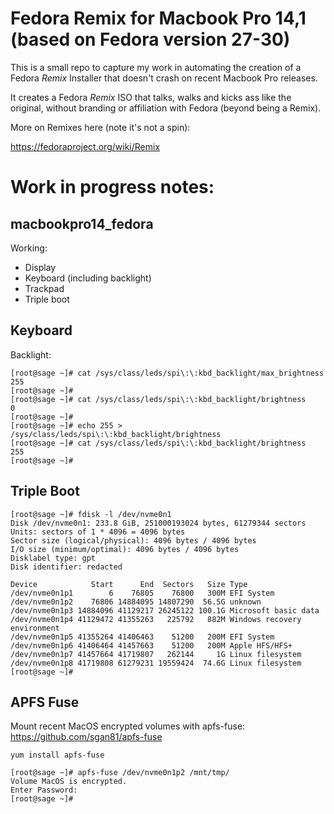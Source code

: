 # Fedora Remix for Macbook Pro 14,1 (based on Fedora version 27-30)

This is a small repo to capture my work in automating the creation of a Fedora
*Remix* Installer that doesn't crash on recent Macbook Pro releases.

It creates a Fedora *Remix* ISO that talks, walks and kicks ass like the
original, without branding or affiliation with Fedora (beyond being a Remix).

More on Remixes here (note it's not a spin):

https://fedoraproject.org/wiki/Remix

# Work in progress notes:

## macbookpro14_fedora

Working:
- Display
- Keyboard (including backlight)
- Trackpad
- Triple boot


## Keyboard
Backlight:

```
[root@sage ~]# cat /sys/class/leds/spi\:\:kbd_backlight/max_brightness 
255
[root@sage ~]# 
[root@sage ~]# cat /sys/class/leds/spi\:\:kbd_backlight/brightness 
0
[root@sage ~]# 
[root@sage ~]# echo 255 > /sys/class/leds/spi\:\:kbd_backlight/brightness 
[root@sage ~]# cat /sys/class/leds/spi\:\:kbd_backlight/brightness 
255
[root@sage ~]# 
```


## Triple Boot
```
[root@sage ~]# fdisk -l /dev/nvme0n1
Disk /dev/nvme0n1: 233.8 GiB, 251000193024 bytes, 61279344 sectors
Units: sectors of 1 * 4096 = 4096 bytes
Sector size (logical/physical): 4096 bytes / 4096 bytes
I/O size (minimum/optimal): 4096 bytes / 4096 bytes
Disklabel type: gpt
Disk identifier: redacted

Device            Start      End  Sectors   Size Type
/dev/nvme0n1p1        6    76805    76800   300M EFI System
/dev/nvme0n1p2    76806 14884095 14807290  56.5G unknown
/dev/nvme0n1p3 14884096 41129217 26245122 100.1G Microsoft basic data
/dev/nvme0n1p4 41129472 41355263   225792   882M Windows recovery environment
/dev/nvme0n1p5 41355264 41406463    51200   200M EFI System
/dev/nvme0n1p6 41406464 41457663    51200   200M Apple HFS/HFS+
/dev/nvme0n1p7 41457664 41719807   262144     1G Linux filesystem
/dev/nvme0n1p8 41719808 61279231 19559424  74.6G Linux filesystem
[root@sage ~]# 
```

## APFS Fuse

Mount recent MacOS encrypted volumes with apfs-fuse:
https://github.com/sgan81/apfs-fuse

`yum install apfs-fuse`

```
[root@sage ~]# apfs-fuse /dev/nvme0n1p2 /mnt/tmp/
Volume MacOS is encrypted.
Enter Password: 
[root@sage ~]# 
```
